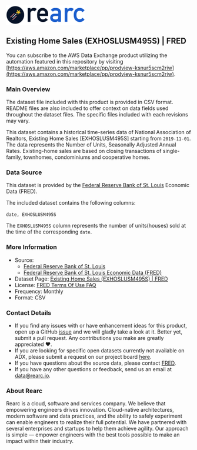 <a href="https://www.rearc.io/data/">
    <img src="./rearc_logo_rgb.png" alt="Rearc Logo" title="Rearc Logo" height="52" />
</a>


## Existing Home Sales (EXHOSLUSM495S) | FRED

You can subscribe to the AWS Data Exchange product utilizing the automation featured in this repository by visiting [https://aws.amazon.com/marketplace/pp/prodview-ksnur5scm2riw](https://aws.amazon.com/marketplace/pp/prodview-ksnur5scm2riw).

### Main Overview
The dataset file included with this product is provided in CSV format. README files are also included to offer context on data fields used throughout the dataset files. The specific files included with each revisions may vary.

This dataset contains a historical time-series data of National Association of Realtors, Existing Home Sales [EXHOSLUSM495S] starting from `2019-11-01`. The data represents the Number of Units, Seasonally Adjusted Annual Rates. Existing-home sales are based on closing transactions of single-family, townhomes, condominiums and cooperative homes.

### Data Source
This dataset is provided by the [Federal Reserve Bank of St. Louis](https://fred.stlouisfed.org/) Economic Data (FRED).

The included dataset contains the following columns:

`date, EXHOSLUSM495S`

The `EXHOSLUSM495S` column represents the number of units(houses) sold at the time of the corresponding `date`.  

### More Information
- Source: 
  - [Federal Reserve Bank of St. Louis](https://www.stlouisfed.org)
  - [Federal Reserve Bank of St. Louis Economic Data (FRED)](https://fred.stlouisfed.org/)
- Dataset Page: [Existing Home Sales (EXHOSLUSM495S) | FRED](https://fred.stlouisfed.org/series/EXHOSLUSM495S)
- License: [FRED Terms Of Use FAQ](https://fred.stlouisfed.org/legal/)
- Frequency: Monthly
- Format: CSV

### Contact Details
- If you find any issues with or have enhancement ideas for this product, open up a GitHub [issue](https://github.com/rearc-data/fred-existing-home-sales-exhoslusm495s/issues) and we will gladly take a look at it. Better yet, submit a pull request. Any contributions you make are greatly appreciated :heart:.
- If you are looking for specific open datasets currently not available on ADX, please submit a request on our project board [here](https://github.com/orgs/rearc-data/projects/1).
- If you have questions about the source data, please contact [FRED](https://fred.stlouisfed.org/contactus/).
- If you have any other questions or feedback, send us an email at data@rearc.io.

### About Rearc
Rearc is a cloud, software and services company. We believe that empowering engineers drives innovation. Cloud-native architectures, modern software and data practices, and the ability to safely experiment can enable engineers to realize their full potential. We have partnered with several enterprises and startups to help them achieve agility. Our approach is simple — empower engineers with the best tools possible to make an impact within their industry.
